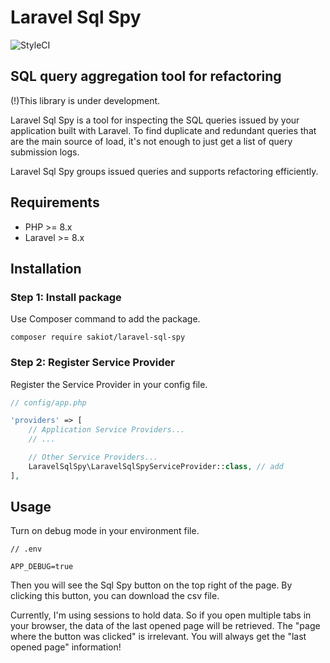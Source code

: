 # Laravel Sql Spy

![StyleCI](https://github.styleci.io/repos/520884086/shield?branch=master)

## SQL query aggregation tool for refactoring

(!)This library is under development.

Laravel Sql Spy is a tool for inspecting the SQL queries issued by your application built with Laravel.
To find duplicate and redundant queries that are the main source of load, it's not enough to just get a list of query submission logs.

Laravel Sql Spy groups issued queries and supports refactoring efficiently.

## Requirements

- PHP >= 8.x
- Laravel >= 8.x

## Installation

### Step 1: Install package

Use Composer command to add the package.

```
composer require sakiot/laravel-sql-spy
```

### Step 2: Register Service Provider

Register the Service Provider in your config file.

```php
// config/app.php

'providers' => [
    // Application Service Providers...
    // ...

    // Other Service Providers...
    LaravelSqlSpy\LaravelSqlSpyServiceProvider::class, // add
],
```

## Usage

Turn on debug mode in your environment file.

```
// .env

APP_DEBUG=true
```

Then you will see the Sql Spy button on the top right of the page.
By clicking this button, you can download the csv file.

Currently, I'm using sessions to hold data.
So if you open multiple tabs in your browser, the data of the last opened page will be retrieved.
The "page where the button was clicked" is irrelevant. You will always get the "last opened page" information!